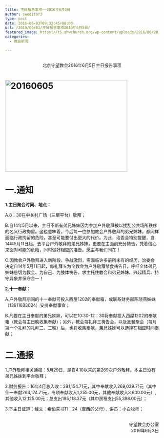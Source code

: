 ```yaml
---
title: 主日报告事项——2016年6月5日
author: sweditor3
type: post
date: 2016-06-03T09:33:45+00:00
url: /2016/06/03/主日报告事项2016年6月5日/
featured_image: https://t5.shwchurch.org/wp-content/uploads/2016/06/20160605-400x288.jpg
categories:
  - 教会新闻

---
```

<p style="text-align: center;">
  <br /> 北京守望教会2016年6月5日主日报告事项
</p>

<!--more-->

# <img alt="20160605" class="aligncenter size-full wp-image-13956" height="300" src="http://t5.shwchurch.org/wp-content/uploads/2016/06/20160605.jpg" width="400" />
  


# 一.通知
  


**1.主日聚会时间、地点：**
	  
A.8：30在中关村广场（三层平台）敬拜； 

B.自14年5月以来，主日不断有弟兄姊妹因为参加户外敬拜被以扰乱公共场所秩序的名义行政拘留。这也意味着，今后每一位参加教会户外敬拜的弟兄姊妹，都同样面临行政拘留的危险，甚至可能要付出更大的代价。为此，治委会特别提醒，自14年5月11日起，去平台户外敬拜的弟兄姊妹，更要在主面前充分祷告，凭着信心来面对可能的危险，同时做好相应的准备。愿主与我们同在！ 

C.因教会户外敬拜进入新阶段，争战激烈，需面临许多前所未有的经历，治委会决定自14年5月11日起，每礼拜五为全教会为户外敬拜禁食祷告日，呼吁全体弟兄姊妹恳切为教会、为自己、为肢体祷告，求主托住教会和弟兄姊妹、兴起精兵、持守异象并保守合一！ 

**2.十一奉献：**
	  
A.户外敬拜期间的十一奉献可投入西屋1202的奉献箱，或联系财务部陈晓燕姊妹（13911883024）安排奉献事宜； 

B.凡要在主日奉献的弟兄姊妹，可以在10:30-12：30将奉献投入西屋1202的奉献箱（教会每主日晚收集奉献）；另外，教会每礼拜三祷告会，以及圣餐聚会（每月第一个礼拜的礼拜二、三晚）后，也将收集奉献，弟兄姊妹可以选择在相应时间奉献； 

# 二.通报
  


1.户外敬拜相关通报：5月29日，是自4.10以来的第269次户外敬拜。本主日没有弟兄姊妹到平台敬拜； 

2.财务报告：16年4月总入收：281,154.71元，其中奉献收入269,029.71元（其中什一奉献264,174.71元，专项奉献收入1,255.00元，其他奉献收入3,600.00元）,其他收入12,125.00元；总支出195,118.37元（其中房租支出55,398.00元）； 

3.下主日证道：经文：希伯来书11：24（摩西的父母），讲员：小白牧师； 

<p style="text-align: right;">
  &nbsp;<br /> 守望教会办公室<br /> 2016年6月3日<br /> &nbsp;
</p>

&nbsp;